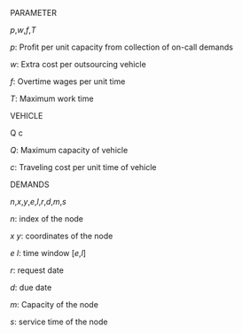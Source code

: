 PARAMETER

$p$,$w$,$f$,$T$

$p$: Profit per unit capacity from collection of on-call demands

$w$: Extra cost per outsourcing vehicle

$f$: Overtime wages per unit time

$T$: Maximum work time

VEHICLE

Q c

$Q$: Maximum capacity of vehicle

$c$: Traveling cost per unit time of vehicle

DEMANDS

$n$,$x$,$y$,$e$,$l$,$r$,$d$,$m$,$s$

$n$: index of the node

$x$ $y$: coordinates of the node

$e$ $l$: time window \[$e$,$l$\]

$r$: request date

$d$: due date

$m$: Capacity of the node

$s$: service time of the node